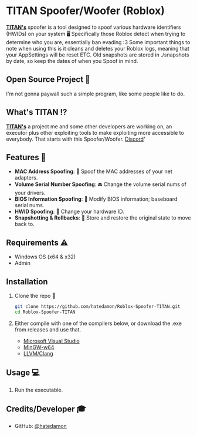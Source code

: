 # TITAN Spoofer/Woofer (Roblox)

**[TITAN's](https://discord.com/invite/yUWyvT9JyP)** spoofer is a tool designed to spoof various hardware identifiers (HWIDs) on your system 🖥️ Specifically those Roblox detect when trying to determine who you are, essentially ban evading :3
Some important things to note when using this is it cleans and deletes your Roblox logs, meaning that your AppSettings will be reset ETC.
Old snapshots are stored in ./snapshots by date, so keep the dates of when you Spoof in mind.

## Open Source Project 🔭

I'm not gonna paywall such a simple program, like some people like to do.

## What's TITAN ⁉️

**[TITAN's](https://discord.com/invite/yUWyvT9JyP)** a project me and some other developers are working on, an executor plus other exploiting tools to make exploiting more accessible to everybody. That starts with this Spoofer/Woofer. [Discord](https://discord.gg/ch6yngrRMz)'

## Features 💎

- **MAC Address Spoofing**: 🛜 Spoof the MAC addresses of your net adapters.
- **Volume Serial Number Spoofing**: 🚘 Change the volume serial nums of your drivers.
- **BIOS Information Spoofing**: 🔢 Modify BIOS information; baseboard serial nums.
- **HWID Spoofing**: 🪪 Change your hardware ID.
- **Snapshotting & Rollbacks**: 💫 Store and restore the original state to move back to.

## Requirements ⚠️

- Windows OS (x64 & x32)
- Admin

## Installation

1. Clone the repo 📂

    ```sh
    git clone https://github.com/hatedamon/Roblox-Spoofer-TITAN.git
    cd Roblox-Spoofer-TITAN
    ```

2. Either compile with one of the compilers below, or download the .exe from releases and use that.

    - [Microsoft Visual Studio](https://visualstudio.microsoft.com/vs/)
    - [MinGW-w64](http://mingw-w64.org/doku.php)
    - [LLVM/Clang](https://clang.llvm.org/)

## Usage 💻

1. Run the executable.

## Credits/Developer 🎓

- GitHub: [@hatedamon](https://github.com/hatedamon)
